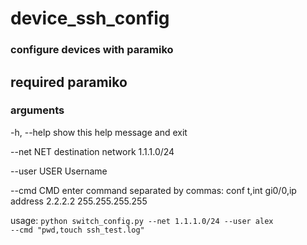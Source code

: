 # device_ssh_config
### configure devices with paramiko
required paramiko
-------------------------------------------------------------------------------------------------------------------
### arguments
<p> -h, --help           show this help message and exit</p>
<p>  --net NET            destination network 1.1.1.0/24</p>
<p>  --user USER          Username</p>
<p>  --cmd CMD            enter command separated by commas: conf t,int gi0/0,ip address 2.2.2.2 255.255.255.255 </p>

usage: <code>python switch_config.py --net 1.1.1.0/24 --user alex --cmd "pwd,touch ssh_test.log"</code>
